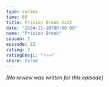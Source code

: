 ```yaml
---
type: series
time: 60
title: Prision Break 2x22
date: "2024-11-18T00:00:00"
name: "Prision Break"
season: 2
episode: 22
rating: 3
ratingEmoji: "⭐️⭐️⭐️"
share: false
---
```


_[No review was written for this episode]_